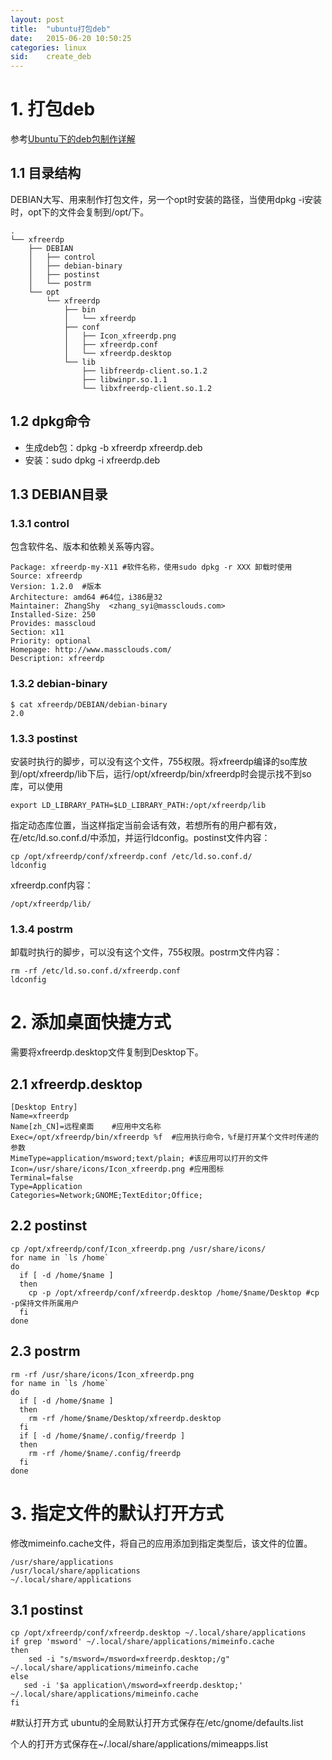 ```yaml
---
layout: post
title:  "ubuntu打包deb"
date:   2015-06-20 10:50:25
categories: linux
sid:    create_deb
---
```

# 1. 打包deb #
参考[Ubuntu下的deb包制作详解](http://blog.csdn.net/small_qch/article/details/6967654)

## 1.1 目录结构 ##
DEBIAN大写、用来制作打包文件，另一个opt时安装的路径，当使用dpkg -i安装时，opt下的文件会复制到/opt/下。

	.
	└── xfreerdp
	    ├── DEBIAN
	    │   ├── control
	    │   ├── debian-binary
	    │   ├── postinst
	    │   └── postrm
	    └── opt
	        └── xfreerdp
	            ├── bin
	            │   └── xfreerdp
	            ├── conf
	            │   ├── Icon_xfreerdp.png
	            │   ├── xfreerdp.conf
	            │   └── xfreerdp.desktop
	            └── lib
	                ├── libfreerdp-client.so.1.2
	                ├── libwinpr.so.1.1
	                └── libxfreerdp-client.so.1.2

## 1.2 dpkg命令 ##
+ 生成deb包：dpkg -b xfreerdp xfreerdp.deb
+ 安装：sudo dpkg -i xfreerdp.deb

## 1.3 DEBIAN目录 ##

### 1.3.1 control
包含软件名、版本和依赖关系等内容。

	Package: xfreerdp-my-X11 #软件名称，使用sudo dpkg -r XXX 卸载时使用
	Source: xfreerdp
	Version: 1.2.0	#版本
	Architecture: amd64	#64位，i386是32
	Maintainer: ZhangShy  <zhang_syi@massclouds.com>
	Installed-Size: 250
	Provides: masscloud
	Section: x11
	Priority: optional
	Homepage: http://www.massclouds.com/
	Description: xfreerdp

### 1.3.2 debian-binary
	$ cat xfreerdp/DEBIAN/debian-binary 
	2.0

### 1.3.3 postinst
安装时执行的脚步，可以没有这个文件，755权限。将xfreerdp编译的so库放到/opt/xfreerdp/lib下后，运行/opt/xfreerdp/bin/xfreerdp时会提示找不到so库，可以使用

	export LD_LIBRARY_PATH=$LD_LIBRARY_PATH:/opt/xfreerdp/lib
指定动态库位置，当这样指定当前会话有效，若想所有的用户都有效，在/etc/ld.so.conf.d/中添加，并运行ldconfig。postinst文件内容：

	cp /opt/xfreerdp/conf/xfreerdp.conf /etc/ld.so.conf.d/
	ldconfig
xfreerdp.conf内容：

	/opt/xfreerdp/lib/

### 1.3.4 postrm
卸载时执行的脚步，可以没有这个文件，755权限。postrm文件内容：

	rm -rf /etc/ld.so.conf.d/xfreerdp.conf
	ldconfig

# 2. 添加桌面快捷方式 #
需要将xfreerdp.desktop文件复制到Desktop下。

## 2.1 xfreerdp.desktop ##
	[Desktop Entry]
	Name=xfreerdp
	Name[zh_CN]=远程桌面	#应用中文名称
	Exec=/opt/xfreerdp/bin/xfreerdp %f	#应用执行命令，%f是打开某个文件时传递的参数
	MimeType=application/msword;text/plain;	#该应用可以打开的文件
	Icon=/usr/share/icons/Icon_xfreerdp.png	#应用图标
	Terminal=false
	Type=Application
	Categories=Network;GNOME;TextEditor;Office;

## 2.2 postinst ##
	cp /opt/xfreerdp/conf/Icon_xfreerdp.png /usr/share/icons/
	for name in `ls /home`
	do
	  if [ -d /home/$name ]
	  then
	    cp -p /opt/xfreerdp/conf/xfreerdp.desktop /home/$name/Desktop #cp -p保持文件所属用户
	  fi
	done

## 2.3 postrm ##
	rm -rf /usr/share/icons/Icon_xfreerdp.png
	for name in `ls /home`
	do
	  if [ -d /home/$name ]
	  then
	    rm -rf /home/$name/Desktop/xfreerdp.desktop
	  fi
	  if [ -d /home/$name/.config/freerdp ]
	  then
	    rm -rf /home/$name/.config/freerdp
	  fi
	done

# 3. 指定文件的默认打开方式 #
修改mimeinfo.cache文件，将自己的应用添加到指定类型后，该文件的位置。

	/usr/share/applications
	/usr/local/share/applications
	~/.local/share/applications

## 3.1 postinst ##
	cp /opt/xfreerdp/conf/xfreerdp.desktop ~/.local/share/applications
	if grep 'msword' ~/.local/share/applications/mimeinfo.cache
	then
	    sed -i "s/msword=/msword=xfreerdp.desktop;/g" ~/.local/share/applications/mimeinfo.cache
	else
	   sed -i '$a application\/msword=xfreerdp.desktop;' ~/.local/share/applications/mimeinfo.cache
	fi

#默认打开方式
ubuntu的全局默认打开方式保存在/etc/gnome/defaults.list	

个人的打开方式保存在~/.local/share/applications/mimeapps.list 
